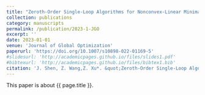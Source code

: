 ```yaml
---
title: "Zeroth-Order Single-Loop Algorithms for Nonconvex-Linear Minimax Problems"
collection: publications
category: manuscripts
permalink: /publication/2023-1-JGO
excerpt: ''
date: 2023-01-01
venue: 'Journal of Global Optimization'
paperurl: 'https://doi.org/10.1007/s10898-022-01169-5'
#slidesurl: 'http://academicpages.github.io/files/slides1.pdf'
#bibtexurl: 'http://academicpages.github.io/files/bibtex1.bib'
citation: 'J. Shen, Z. Wang,Z. Xu*. &quot;Zeroth-Order Single-Loop Algorithms for Nonconvex-Linear Minimax Problems.&quot; <i>Journal of Global Optimization</i>. 87:551-580, 2023. https://doi.org/10.1007/s10898-022-01169-5.'
---
```


This paper is about {{ page.title }}.
